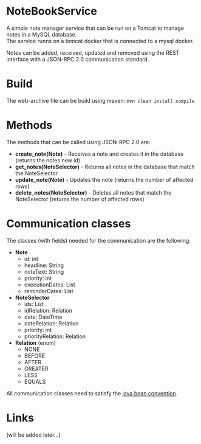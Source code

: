 # NoteBookService

A simple note manager service that can be run on a Tomcat to manage notes in a MySQL database.  
The service runns on a tomcat docker that is connected to a mysql docker.

Notes can be added, received, updated and removed using the REST interface with a JSON-RPC 2.0 communication standard.

# Build

The web-archive file can be build using maven: `mvn clean install compile`

# Methods

The methods that can be called using JSON-RPC 2.0 are:

* **create_note(Note)** - Receives a note and creates it in the database (returns the notes new id)
* **get_notes(NoteSelector)** - Returns all notes in the database that match the NoteSelector
* **update_note(Note)** - Updates the note (returns the number of affected rows)
* **delete_notes(NoteSelector)** - Deletes all notes that match the NoteSelector (returns the number of affected rows)

# Communication classes

The classes (with fields) needed for the communication are the following:

* **Note**
    * id: int
    * headline: String
    * noteText: String
    * priority: int
    * executionDates: List<DateTime>
    * reminderDates: List<DateTime>
* **NoteSelector**
    * ids: List<Integer>
    * idRelation: Relation
    * date: DateTime
    * dateRelation: Relation
    * priority: int
    * priorityRelation: Relation
* **Relation** (enum)
    * NONE
    * BEFORE
    * AFTER
    * GREATER
    * LESS
    * EQUALS
  
All communication classes need to satisfy the [java bean convention](https://en.wikipedia.org/wiki/JavaBeans).

# Links

(will be added later...)